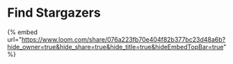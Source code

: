 # Find Stargazers

{% embed url="https://www.loom.com/share/076a223fb70e404f82b377bc23d48a6b?hide_owner=true&hide_share=true&hide_title=true&hideEmbedTopBar=true" %}
